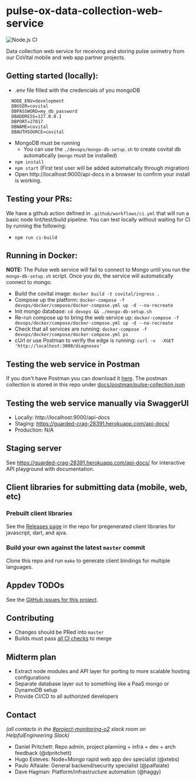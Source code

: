 # pulse-ox-data-collection-web-service

![Node.js CI](https://github.com/CoVital-Project/pulse-ox-data-collection-web-service/workflows/Node.js%20CI/badge.svg)

Data collection web service for receiving and storing pulse oximetry from our CoVital mobile and web app partner projects.

<!-- ## Local development
- Install the versions of `node` and `npm` specified in package.json
- Install deps via `npm install .`
- Verify test suite works with `npm run test`
- Verify basic web app boots with `node src/app.js`
- View the app in your browser at [http://localhost:3000/](http://localhost:3000/) -->

## Getting started (locally):

- .env file filled with the credencials of you mongoDB
```console
  NODE_ENV=development
  DBUSER=covital
  DBPASSWORD=my_db_password
  DBADDRESS=127.0.0.1
  DBPORT=27017
  DBNAME=covital
  DBAUTHSOURCE=covital
```

- MongoDB must be running
  - You can use the `./devops/mongo-db-setup.sh` to create covital db automatically (`mongo` must be installed)
- `npm install`
- `npm start` (First test user will be added automatically through migration)
- Open http://localhost:9000/api-docs in a browser to confirm your install is working.

## Testing your PRs:
We have a github action defined in `.github/workflows/ci.yml` that will run a basic node lint/test/build pipeline. You can test locally without waiting for CI by running the following:
- `npm run ci-build`

## Running in Docker:

__NOTE:__ The Pulse web service will fail to connect to Mongo until you run the `mongo-db-setup.sh` script. Once you do, the service will automatically connect to mongo.

- Build the covital image: `docker build -t covital/ingress .`
- Compose up the platform: `docker-compose -f devops/docker/compose/docker-compose.yml up -d --no-recreate`
- Init mongo database: `cd devops && ./mongo-db-setup.sh`
- Re-run compose up to bring the web service up: `docker-compose -f devops/docker/compose/docker-compose.yml up -d --no-recreate`
- Check that all services are running: `docker-compose -f devops/docker/compose/docker-compose.yml ps`
- cUrl or use Postman to verify the edge is running: `curl -v  -XGET 'http://localhost:3000/diagnoses'`

## Testing the web service in Postman
If you don't have Postman you can download it [here](https://www.postman.com/downloads/). 
The postman collection is stored in this repo under [docs/postman/pulse-collection.json](docs/postman/pulse-collection.json)

## Testing the web service manually via SwaggerUI
- Locally: http://localhost:9000/api-docs
- Staging: https://guarded-crag-28391.herokuapp.com/api-docs/
- Production: N/A

## Staging server
See https://guarded-crag-28391.herokuapp.com/api-docs/ for interactive API playground with documentation.

## Client libraries for submitting data (mobile, web, etc)

### Prebuilt client libraries
See the [Releases page](https://github.com/CoVital-Project/pulse-ox-data-collection-web-service/releases) in the repo for pregenerated client libraries for javascript, dart, and ajva.

### Build your own against the latest `master` commit
Clone this repo and run `make` to generate client bindings for multiple languages.

## Appdev TODOs

See the [GitHub issues for this project](https://github.com/CoVital-Project/pulse-ox-data-collection-web-service/issues).

## Contributing

- Changes should be PRed into `master`
- Builds must pass [all CI checks](https://github.com/CoVital-Project/pulse-ox-data-collection-web-service/actions) to merge


## Midterm plan

- Extract node modules and API layer for porting to more scalable hosting configurations
- Separate database layer out to something like a PaaS mongo or DynamoDB setup
- Provide CI/CD to all authorized developers

## Contact

_(all contacts in the [#project-monitoring-o2](https://app.slack.com/client/TUTSYURT3/CV52VNTJM) slack room on HelpfulEngineering Slack)_

- Daniel Pritchett: Repo admin, project planning + infra + dev + arch feedback (@dpritchett)
- Hugo Esteves: Node+Mongo rapid web app dev specialist (@xtebs)
- Paulo Alfaiate: General backend/security specialist (@palfaiate)
- Dave Hagman: Platform/infrastructure automation (@haggy)

